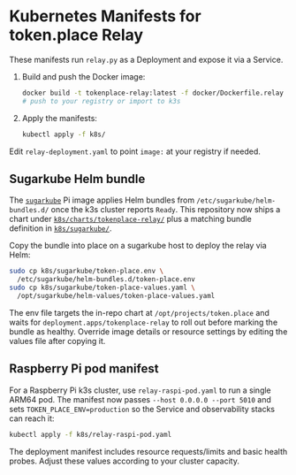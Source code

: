 # Kubernetes Manifests for token.place Relay

These manifests run `relay.py` as a Deployment and expose it via a Service.

1. Build and push the Docker image:
   ```bash
   docker build -t tokenplace-relay:latest -f docker/Dockerfile.relay .
   # push to your registry or import to k3s
   ```
2. Apply the manifests:
   ```bash
   kubectl apply -f k8s/
   ```

Edit `relay-deployment.yaml` to point `image:` at your registry if needed.

## Sugarkube Helm bundle

The [`sugarkube`](https://github.com/futuroptimist/sugarkube) Pi image applies
Helm bundles from `/etc/sugarkube/helm-bundles.d/` once the k3s cluster reports
`Ready`. This repository now ships a chart under
[`k8s/charts/tokenplace-relay/`](charts/tokenplace-relay) plus a matching bundle
definition in [`k8s/sugarkube/`](sugarkube/).

Copy the bundle into place on a sugarkube host to deploy the relay via Helm:

```bash
sudo cp k8s/sugarkube/token-place.env \
  /etc/sugarkube/helm-bundles.d/token-place.env
sudo cp k8s/sugarkube/token-place-values.yaml \
  /opt/sugarkube/helm-values/token-place-values.yaml
```

The env file targets the in-repo chart at `/opt/projects/token.place` and waits
for `deployment.apps/tokenplace-relay` to roll out before marking the bundle as
healthy. Override image details or resource settings by editing the values file
after copying it.

## Raspberry Pi pod manifest

For a Raspberry Pi k3s cluster, use `relay-raspi-pod.yaml` to run a single
ARM64 pod. The manifest now passes `--host 0.0.0.0 --port 5010` and sets
`TOKEN_PLACE_ENV=production` so the Service and observability stacks can reach it:

```bash
kubectl apply -f k8s/relay-raspi-pod.yaml
```

The deployment manifest includes resource requests/limits and basic health
probes. Adjust these values according to your cluster capacity.
